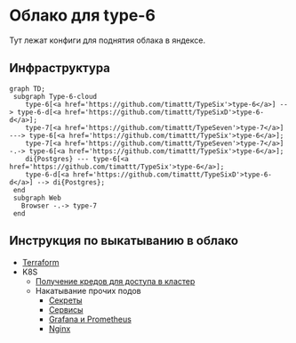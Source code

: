 # Облако для type-6

Тут лежат конфиги для поднятия облака в яндексе.

## Инфраструктура

```mermaid
graph TD;
 subgraph Type-6-cloud
    type-6[<a href='https://github.com/timattt/TypeSix'>type-6</a>] --> type-6-d[<a href='https://github.com/timattt/TypeSixD'>type-6-d</a>];
    type-7[<a href='https://github.com/timattt/TypeSeven'>type-7</a>] ---> type-6[<a href='https://github.com/timattt/TypeSix'>type-6</a>];
    type-7[<a href='https://github.com/timattt/TypeSeven'>type-7</a>] -.-> type-6[<a href='https://github.com/timattt/TypeSix'>type-6</a>];
    di{Postgres} --- type-6[<a href='https://github.com/timattt/TypeSix'>type-6</a>];
    type-6-d[<a href='https://github.com/timattt/TypeSixD'>type-6-d</a>] --> di{Postgres};
 end
 subgraph Web
   Browser -.-> type-7
 end
```

## Инструкция по выкатыванию в облако

* [Terraform](https://github.com/timattt/TypeSixCloud/tree/master/terraform)
* K8S
  * [Получение кредов для доступа в кластер](https://github.com/timattt/TypeSixCloud/tree/master/k8s/clusterCredentials)
  * Накатывание прочих подов
    * [Секреты](https://github.com/timattt/TypeSixCloud/tree/master/k8s/secrets)
    * [Сервисы](https://github.com/timattt/TypeSixCloud/tree/master/k8s/services)
    * [Grafana и Prometheus](https://github.com/timattt/TypeSixCloud/tree/master/k8s/grafanaAndPrometheus)
    * [Nginx](https://github.com/timattt/TypeSixCloud/tree/master/k8s/nginx)
